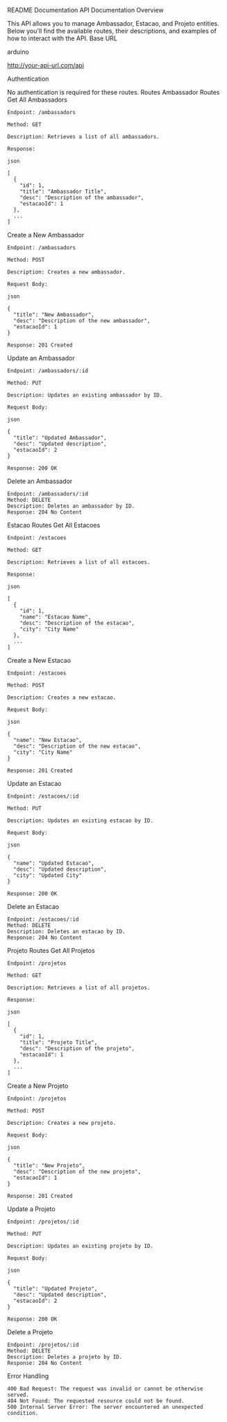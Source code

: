 README Documentation
API Documentation
Overview

This API allows you to manage Ambassador, Estacao, and Projeto entities. Below you'll find the available routes, their descriptions, and examples of how to interact with the API.
Base URL

arduino

http://your-api-url.com/api

Authentication

No authentication is required for these routes.
Routes
Ambassador Routes
Get All Ambassadors

    Endpoint: /ambassadors

    Method: GET

    Description: Retrieves a list of all ambassadors.

    Response:

    json

    [
      {
        "id": 1,
        "title": "Ambassador Title",
        "desc": "Description of the ambassador",
        "estacaoId": 1
      },
      ...
    ]

Create a New Ambassador

    Endpoint: /ambassadors

    Method: POST

    Description: Creates a new ambassador.

    Request Body:

    json

    {
      "title": "New Ambassador",
      "desc": "Description of the new ambassador",
      "estacaoId": 1
    }

    Response: 201 Created

Update an Ambassador

    Endpoint: /ambassadors/:id

    Method: PUT

    Description: Updates an existing ambassador by ID.

    Request Body:

    json

    {
      "title": "Updated Ambassador",
      "desc": "Updated description",
      "estacaoId": 2
    }

    Response: 200 OK

Delete an Ambassador

    Endpoint: /ambassadors/:id
    Method: DELETE
    Description: Deletes an ambassador by ID.
    Response: 204 No Content

Estacao Routes
Get All Estacoes

    Endpoint: /estacoes

    Method: GET

    Description: Retrieves a list of all estacoes.

    Response:

    json

    [
      {
        "id": 1,
        "name": "Estacao Name",
        "desc": "Description of the estacao",
        "city": "City Name"
      },
      ...
    ]

Create a New Estacao

    Endpoint: /estacoes

    Method: POST

    Description: Creates a new estacao.

    Request Body:

    json

    {
      "name": "New Estacao",
      "desc": "Description of the new estacao",
      "city": "City Name"
    }

    Response: 201 Created

Update an Estacao

    Endpoint: /estacoes/:id

    Method: PUT

    Description: Updates an existing estacao by ID.

    Request Body:

    json

    {
      "name": "Updated Estacao",
      "desc": "Updated description",
      "city": "Updated City"
    }

    Response: 200 OK

Delete an Estacao

    Endpoint: /estacoes/:id
    Method: DELETE
    Description: Deletes an estacao by ID.
    Response: 204 No Content

Projeto Routes
Get All Projetos

    Endpoint: /projetos

    Method: GET

    Description: Retrieves a list of all projetos.

    Response:

    json

    [
      {
        "id": 1,
        "title": "Projeto Title",
        "desc": "Description of the projeto",
        "estacaoId": 1
      },
      ...
    ]

Create a New Projeto

    Endpoint: /projetos

    Method: POST

    Description: Creates a new projeto.

    Request Body:

    json

    {
      "title": "New Projeto",
      "desc": "Description of the new projeto",
      "estacaoId": 1
    }

    Response: 201 Created

Update a Projeto

    Endpoint: /projetos/:id

    Method: PUT

    Description: Updates an existing projeto by ID.

    Request Body:

    json

    {
      "title": "Updated Projeto",
      "desc": "Updated description",
      "estacaoId": 2
    }

    Response: 200 OK

Delete a Projeto

    Endpoint: /projetos/:id
    Method: DELETE
    Description: Deletes a projeto by ID.
    Response: 204 No Content

Error Handling

    400 Bad Request: The request was invalid or cannot be otherwise served.
    404 Not Found: The requested resource could not be found.
    500 Internal Server Error: The server encountered an unexpected condition.